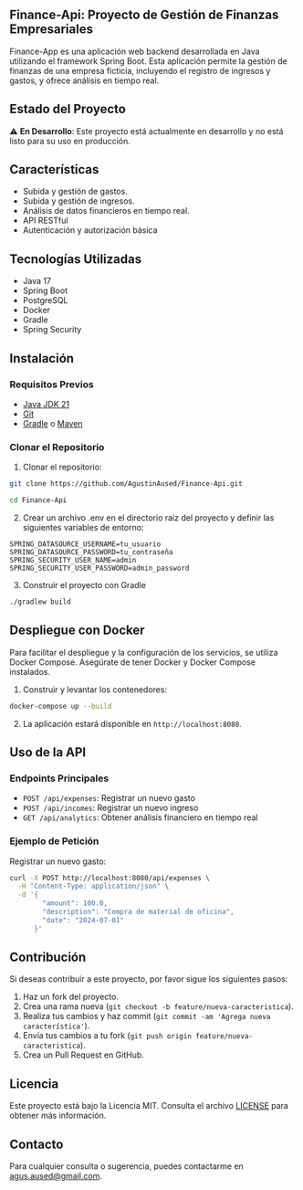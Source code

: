 
## Finance-Api: Proyecto de Gestión de Finanzas Empresariales

Finance-App es una aplicación web backend desarrollada en Java utilizando el framework Spring Boot. Esta aplicación permite la gestión de finanzas de una empresa ficticia, incluyendo el registro de ingresos y gastos, y ofrece análisis en tiempo real.

## Estado del Proyecto

⚠️ **En Desarrollo**: Este proyecto está actualmente en desarrollo y no está listo para su uso en producción.

## Características

- Subida y gestión de gastos.
- Subida y gestión de ingresos.
- Análisis de datos financieros en tiempo real.
- API RESTful
- Autenticación y autorización básica

## Tecnologías Utilizadas

- Java 17
- Spring Boot
- PostgreSQL
- Docker
- Gradle
- Spring Security

## Instalación

### Requisitos Previos

- [Java JDK 21](https://adoptium.net/)
- [Git](https://git-scm.com/)
- [Gradle](https://gradle.org/) o [Maven](https://maven.apache.org/)

### Clonar el Repositorio

1. Clonar el repositorio:

``` bash
git clone https://github.com/AgustinAused/Finance-Api.git
```
``` bash
cd Finance-Api
```
2. Crear un archivo .env en el directorio raíz del proyecto y definir las siguientes variables de entorno:
```
SPRING_DATASOURCE_USERNAME=tu_usuario
SPRING_DATASOURCE_PASSWORD=tu_contraseña
SPRING_SECURITY_USER_NAME=admin
SPRING_SECURITY_USER_PASSWORD=admin_password
```
3. Construir el proyecto con Gradle
``` bash
./gradlew build
```

## Despliegue con Docker

Para facilitar el despliegue y la configuración de los servicios, se utiliza Docker Compose. Asegúrate de tener Docker y Docker Compose instalados.

1. Construir y levantar los contenedores:

```bash
docker-compose up --build
```

2. La aplicación estará disponible en `http://localhost:8080`.

## Uso de la API

### Endpoints Principales

- `POST /api/expenses`: Registrar un nuevo gasto
- `POST /api/incomes`: Registrar un nuevo ingreso
- `GET /api/analytics`: Obtener análisis financiero en tiempo real

### Ejemplo de Petición

Registrar un nuevo gasto:

```bash
curl -X POST http://localhost:8080/api/expenses \
  -H "Content-Type: application/json" \
  -d '{
        "amount": 100.0,
        "description": "Compra de material de oficina",
        "date": "2024-07-01"
      }'
```
## Contribución

Si deseas contribuir a este proyecto, por favor sigue los siguientes pasos:

1. Haz un fork del proyecto.
2. Crea una rama nueva (`git checkout -b feature/nueva-caracteristica`).
3. Realiza tus cambios y haz commit (`git commit -am 'Agrega nueva característica'`).
4. Envía tus cambios a tu fork (`git push origin feature/nueva-caracteristica`).
5. Crea un Pull Request en GitHub.

## Licencia

Este proyecto está bajo la Licencia MIT. Consulta el archivo [LICENSE](LICENSE) para obtener más información.

## Contacto

Para cualquier consulta o sugerencia, puedes contactarme en [agus.aused@gmail.com](mailto:agus.aused@gmail.com).
